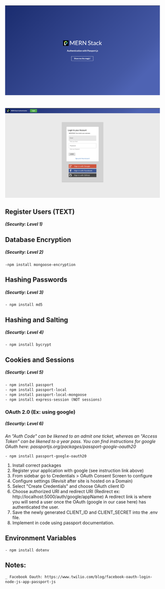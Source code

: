 ![Image of Paths](client/public/landing-page.png)
#
![Image of Paths](client/public/login-page.png)

## Register Users (TEXT)
##### _(Security: Level 1)_

## Database Encryption 
##### _(Security: Level 2)_
    -npm install mongoose-encryption

## Hashing Passwords
##### _(Securtiy: Level 3)_
    - npm install md5

## Hashing and Salting 
##### _(Securtiy: Level 4)_
    - npm install bycrypt

## Cookies and Sessions
##### _(Securtiy: Level 5)_
    - npm install passport
    - npm install passport-local
    - npm install passport-local-mongoose
    - npm install express-session (NOT sessions)

### OAuth 2.0 (Ex: using google) 
##### _(Securtiy: Level 6)_
_An "Auth Code" can be likened to an admit one ticket, whereas an "Access Token" can be likened to a year pass. You can find instructions for google OAuth here:  passportjs.org/packages/passport-google-oauth20_

    - npm install passport-google-oauth20

1. Install correct packages
2. Register your application with google (see instruction link above)
3. From sidebar go to Credentials > OAuth Consent Screen to configure
4. Configure settings (Revisit after site is hosted on a Domain)
5. Select "Create Credentials" and choose OAuth client ID
6. Choose authorized URI and redirect URI (Redirect ex: http://localhost:5000/auth/google/appName) A redirect link is where you will send a user once the OAuth (google in our case here) has authenticated the user.
7. Save the newly generated CLIENT_ID and CLIENT_SECRET into the .env file.
8. Implement in code using passport documentation.

## Environment Variables
    - npm install dotenv

## Notes:
    _ Facebook Oauth: https://www.twilio.com/blog/facebook-oauth-login-node-js-app-passport-js
